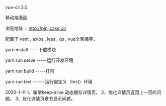 vue-cli 3.0 

移动端漫画

浏览地址： http://pinjicake.cn

配置了 vant , axios , less , qs , vue全家桶等。

yarn install ---- 下载模块

yarn run serve -----运行开发环境

yarn run build -----打包

yarn run test ------运行自定义（test）环境

2020-1-11
1、新增keep-alive 动态缓存详情页。
2、优化详情页返回上一页的问题。
3、优化详情页章节显示问题。
